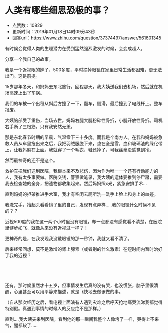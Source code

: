 # 人类有哪些细思恐极的事？
- 点赞数：10829
- 更新时间：2019年01月18日14时09分43秒
- 回答url：https://www.zhihu.com/question/37374497/answer/561601345
<body>
 <p data-pid="PUl9TAdL">有时候会觉得人类的生理潜力在受到猛然强烈激发的时候，会变成超人。</p>
 <p data-pid="urw_0owG">分享一个我自己的故事。</p>
 <p data-pid="9Y7R_xhm">我是一个近视眼的妹子，500多度，平时摘掉眼镜在家里日常生活都困难，更无法出门。这是前提。</p>
 <p data-pid="0BwEDJMa">15岁那年冬天，和妈妈去东北旅行，回程那天，我大姨送我们去机场，然后就在机场高速上出了车祸。</p>
 <p data-pid="qgurKqMn">我们的车被一个出租从斜后方撞了一下，翻车，侧滑，最后撞到了电线杆上。整车报废。</p>
 <p data-pid="t0si0ySk">大姨脑部受了重伤，当场去世。妈妈右腿大腿粉碎性骨折，小腿开放性骨折。司机右手断了三根筋。只有我安然无恙。</p>
 <p data-pid="kd0gyOfY">那是东北春节时期的早晨，气温零下三十多度。而我是个南方人。在我和妈妈被急救人员从车里拖出来之后，我把羽绒服脱下来，垫在全是雪，血和玻璃渣的绿化带上，让我妈躺在上面。我就穿了一个毛衣，鞋还掉了，可我丝毫没感觉到冷。</p>
 <p data-pid="XiZDFpFk">然而最神奇的还不是这个。</p>
 <p data-pid="Suis7IXP">救护车把我们送到医院，我根本来不及悲伤，因为作为唯一一个还有行动能力的人，我有太多事要做。医院交钱，警察做笔录，我大姨的遗体要推到停尸房，需要我去检查她的全身，把遗物都收集起来。然后妈妈照x光，紧急安排手术...</p>
 <p data-pid="FaHPT3SM">直到妈妈的担架推进手术室，我才有空闲去厕所洗一洗手上脸上和身上的血迹。</p>
 <p data-pid="R0P_P8CO">我洗完手，抬起头看看镜子里的自己，发现有点异样.....我的眼镜什么时候不见的？？</p>
 <p data-pid="AzZFEYQA">近视500度的我在这一两个小时里没有眼镜，却一点都没有感觉看不清楚，在医院里健步如飞，就像从来没有近视过一样？！</p>
 <p data-pid="uYbvAM-M">更神奇的是，在我发现我没戴眼镜的那一秒钟，我就又看不清了。</p>
 <p data-pid="dTWsEUog">后来经常回想，莫不是激增的肾上腺素（或者别的什么激素）在短时间内暂时治好了我的近视？</p>
 <p class="ztext-empty-paragraph"><br></p>
 <p class="ztext-empty-paragraph"><br></p>
 <p data-pid="QxPJWZXl">还有，那时候虽然才十五岁，但事情发生后真的没有哭，也没慌张，脑子里很清醒，心里甚至可以用平静来描述，就是飞快地去做该做的事。</p>
 <p data-pid="54TicnnA">（自从那次经历之后，看电视上面演有人遇到灾难之后呼天抢地痛哭流涕我都觉得特别假。真遇到事情的时候人的反应绝不是那样。）</p>
 <p data-pid="TWGE3oGl">直到....我大姨夫来到医院，看到他的那一瞬间我整个人像垮了一样，哭得上不来气，腿都软了.....</p>
</body>